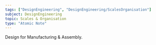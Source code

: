 ```yaml
---
tags: ["DesignEngineering", "DesignEngineering/ScalesOrganisation"]
subject: DesignEngineering
topic: Scales & Organisation
type: "Atomic Note"
---
```


Design for Manufacturing & Assembly.